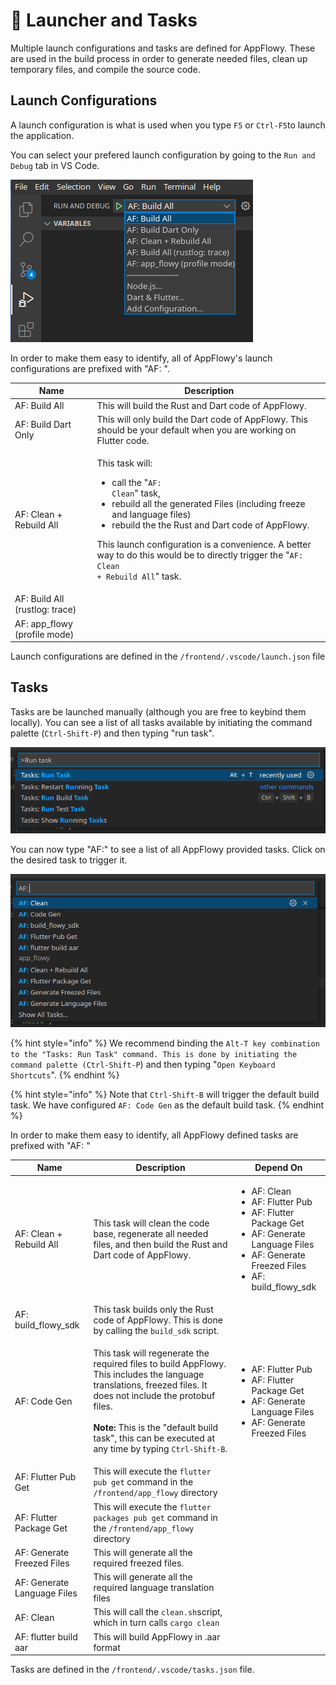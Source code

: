 # 🔁 Launcher and Tasks

Multiple launch configurations and tasks are defined for AppFlowy. These are used in the build process in order to generate needed files, clean up temporary files, and compile the source code.

## Launch Configurations

A launch configuration is what is used when you type `F5` or `Ctrl-F5`to launch the application.

You can select your prefered launch configuration by going to the `Run and Debug` tab in VS Code.

![Ctrl-Shift-D to go to the Run and Debug tab](<../../../.gitbook/assets/image (3).png>)

In order to make them easy to identify, all of AppFlowy's launch configurations are prefixed with "AF: ".

| Name                           | Description                                                                                                                                                                                                                                                                                                                                                                          |
| ------------------------------ | ------------------------------------------------------------------------------------------------------------------------------------------------------------------------------------------------------------------------------------------------------------------------------------------------------------------------------------------------------------------------------------ |
| AF: Build All                  | This will build the Rust and Dart code of AppFlowy.                                                                                                                                                                                                                                                                                                                                  |
| AF: Build Dart Only            | This will only build the Dart code of AppFlowy. This should be your default when you are working on Flutter code.                                                                                                                                                                                                                                                                    |
| AF: Clean + Rebuild All        | <p></p><p>This task will:</p><ul><li>call the "<code>AF: Clean</code>" task,</li><li>rebuild all the generated Files (including freeze and language files)</li><li>rebuild the the Rust and Dart code of AppFlowy.</li></ul><p>This launch configuration is a convenience. A better way to do this would be to directly trigger the "<code>AF: Clean + Rebuild All</code>" task.</p> |
| AF: Build All (rustlog: trace) |                                                                                                                                                                                                                                                                                                                                                                                      |
| AF: app\_flowy (profile mode)  |                                                                                                                                                                                                                                                                                                                                                                                      |

Launch configurations are defined in the `/frontend/.vscode/launch.json` file

## Tasks

Tasks are be launched manually (although you are free to keybind them locally). You can see a list of all tasks available by initiating the command palette (`Ctrl-Shift-P`) and then typing "run task".&#x20;

![Inititiate the command palette with Ctrl-Shift-P](../../../.gitbook/assets/image.png)

You can now type "AF:" to see a list of all AppFlowy provided tasks. Click on the desired task to trigger it.

![The AppFlowy tasks](<../../../.gitbook/assets/image (4).png>)

{% hint style="info" %}
We recommend binding the `Alt-T key combination to the "Tasks: Run Task" command. This is done by initiating the command palette (Ctrl-Shift-P`) and then typing "`Open Keyboard Shortcuts`".
{% endhint %}

{% hint style="info" %}
Note that `Ctrl-Shift-B` will trigger the default build task. We have configured `AF: Code Gen` as the default build task.
{% endhint %}

In order to make them easy to identify, all AppFlowy defined tasks are prefixed with "AF: "

| Name                        | Description                                                                                                                                                                                                                                                                                                   | Depend On                                                                                                                                                                              |
| --------------------------- | ------------------------------------------------------------------------------------------------------------------------------------------------------------------------------------------------------------------------------------------------------------------------------------------------------------- | -------------------------------------------------------------------------------------------------------------------------------------------------------------------------------------- |
| AF: Clean + Rebuild All     | This task will clean the code base, regenerate all needed files, and then build the Rust and Dart code of AppFlowy.                                                                                                                                                                                           | <ul><li>AF: Clean</li><li>AF: Flutter Pub</li><li>AF: Flutter Package Get</li><li>AF: Generate Language Files</li><li>AF: Generate Freezed Files</li><li>AF: build_flowy_sdk</li></ul> |
| AF: build\_flowy\_sdk       | This task builds only the Rust code of AppFlowy.  This is done by calling the `build_sdk` script.                                                                                                                                                                                                             |                                                                                                                                                                                        |
| AF: Code Gen                | <p>This task will regenerate the required files to build AppFlowy. This includes the language translations, freezed files.  It does not include the protobuf files.<br><br><strong>Note:</strong> This is the "default build task", this can be executed at any time by typing <code>Ctrl-Shift-B</code>.</p> | <ul><li>AF: Flutter Pub</li><li>AF: Flutter Package Get</li><li>AF: Generate Language Files</li><li>AF: Generate Freezed Files</li></ul>                                               |
| AF: Flutter Pub Get         | This will execute the `flutter pub get` command in the `/frontend/app_flowy` directory                                                                                                                                                                                                                        |                                                                                                                                                                                        |
| AF: Flutter Package Get     | This will execute the `flutter packages pub get` command in the `/frontend/app_flowy` directory                                                                                                                                                                                                               |                                                                                                                                                                                        |
| AF: Generate Freezed Files  | This will generate all the required freezed files.                                                                                                                                                                                                                                                            |                                                                                                                                                                                        |
| AF: Generate Language Files | This will generate all the required language translation files                                                                                                                                                                                                                                                |                                                                                                                                                                                        |
| AF: Clean                   | This will call the `clean.sh`script, which in turn calls `cargo clean`                                                                                                                                                                                                                                        |                                                                                                                                                                                        |
| AF: flutter build aar       | This will build AppFlowy in .aar format                                                                                                                                                                                                                                                                       |                                                                                                                                                                                        |

Tasks are defined in the `/frontend/.vscode/tasks.json` file. &#x20;
